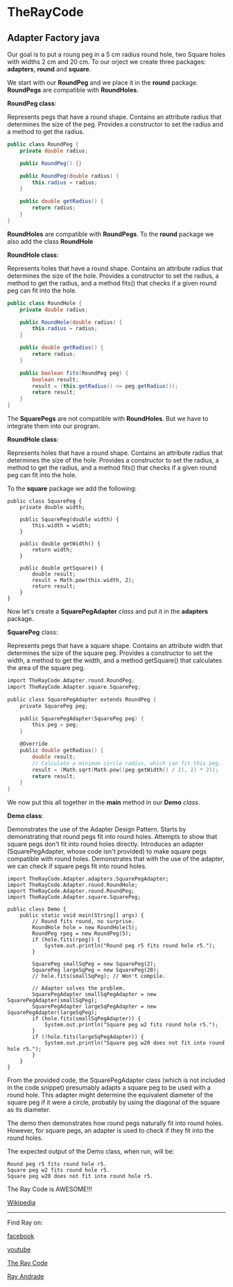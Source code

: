 # TheRayCode
## Adapter Factory java

Our goal is to put a roung peg in a 5 cm radius round hole, two Square holes with widths 2 cm and 20 cm.
To our orject we create three packages: **adapters**, **round** and **square**.

We start with our **RoundPeg** and we place it in the **round** package.
**RoundPegs** are compatible with **RoundHoles**.

**RoundPeg class**:

Represents pegs that have a round shape.
Contains an attribute radius that determines the size of the peg.
Provides a constructor to set the radius and a method to get the radius.
```java
public class RoundPeg {
    private double radius;

    public RoundPeg() {}

    public RoundPeg(double radius) {
        this.radius = radius;
    }

    public double getRadius() {
        return radius;
    }
}
```
**RoundHoles** are compatible with **RoundPegs**.
To the **round** package we also add the class **RoundHole**

**RoundHole class**:

Represents holes that have a round shape.
Contains an attribute radius that determines the size of the hole.
Provides a constructor to set the radius, a method to get the radius, and a method fits() that checks if a given round peg can fit into the hole.

```java
public class RoundHole {
    private double radius;

    public RoundHole(double radius) {
        this.radius = radius;
    }

    public double getRadius() {
        return radius;
    }

    public boolean fits(RoundPeg peg) {
        boolean result;
        result = (this.getRadius() >= peg.getRadius());
        return result;
    }
}
```


The **SquarePegs** are not compatible with **RoundHoles**. 
But we have to integrate them into our program.

**RoundHole class**:

Represents holes that have a round shape.
Contains an attribute radius that determines the size of the hole.
Provides a constructor to set the radius, a method to get the radius, and a method fits() that checks if a given round peg can fit into the hole.

To the **square** package we add the following:
```
public class SquarePeg {
    private double width;

    public SquarePeg(double width) {
        this.width = width;
    }

    public double getWidth() {
        return width;
    }

    public double getSquare() {
        double result;
        result = Math.pow(this.width, 2);
        return result;
    }
}
```

Now let's create a **SquarePegAdapter** *class* and put it in the **adapters** package.

**SquarePeg** class:

Represents pegs that have a square shape.
Contains an attribute width that determines the size of the square peg.
Provides a constructor to set the width, a method to get the width, and a method getSquare() that calculates the area of the square peg.

```c
import TheRayCode.Adapter.round.RoundPeg;
import TheRayCode.Adapter.square.SquarePeg;

public class SquarePegAdapter extends RoundPeg {
    private SquarePeg peg;

    public SquarePegAdapter(SquarePeg peg) {
        this.peg = peg;
    }

    @Override
    public double getRadius() {
        double result;
        // Calculate a minimum circle radius, which can fit this peg.
        result = (Math.sqrt(Math.pow((peg.getWidth() / 2), 2) * 2));
        return result;
    }
}
```
We now put this all together in the **main** method in our **Demo** *class*.

**Demo class**:

Demonstrates the use of the Adapter Design Pattern.
Starts by demonstrating that round pegs fit into round holes.
Attempts to show that square pegs don't fit into round holes directly.
Introduces an adapter (SquarePegAdapter, whose code isn't provided) to make square pegs compatible with round holes.
Demonstrates that with the use of the adapter, we can check if square pegs fit into round holes.

```
import TheRayCode.Adapter.adapters.SquarePegAdapter;
import TheRayCode.Adapter.round.RoundHole;
import TheRayCode.Adapter.round.RoundPeg;
import TheRayCode.Adapter.square.SquarePeg;

public class Demo {
    public static void main(String[] args) {
        // Round fits round, no surprise.
        RoundHole hole = new RoundHole(5);
        RoundPeg rpeg = new RoundPeg(5);
        if (hole.fits(rpeg)) {
            System.out.println("Round peg r5 fits round hole r5.");
        }

        SquarePeg smallSqPeg = new SquarePeg(2);
        SquarePeg largeSqPeg = new SquarePeg(20);
        // hole.fits(smallSqPeg); // Won't compile.

        // Adapter solves the problem.
        SquarePegAdapter smallSqPegAdapter = new SquarePegAdapter(smallSqPeg);
        SquarePegAdapter largeSqPegAdapter = new SquarePegAdapter(largeSqPeg);
        if (hole.fits(smallSqPegAdapter)) {
            System.out.println("Square peg w2 fits round hole r5.");
        }
        if (!hole.fits(largeSqPegAdapter)) {
            System.out.println("Square peg w20 does not fit into round hole r5.");
        }
    }
}
```
From the provided code, the SquarePegAdapter class (which is not included in the code snippet) presumably adapts a square peg to be used with a round hole. This adapter might determine the equivalent diameter of the square peg if it were a circle, probably by using the diagonal of the square as its diameter.

The demo then demonstrates how round pegs naturally fit into round holes. However, for square pegs, an adapter is used to check if they fit into the round holes.

The expected output of the Demo class, when run, will be:

```run
Round peg r5 fits round hole r5.
Square peg w2 fits round hole r5.
Square peg w20 does not fit into round hole r5.
```
The Ray Code is AWESOME!!!

[Wikipedia](https://en.wikipedia.org/wiki/Adapter_pattern)

----------------------------------------------------------------------------------------------------

Find Ray on:

[facebook](https://www.facebook.com/TheRayCode/)

[youtube](https://www.youtube.com/TheRayCode/)

[The Ray Code](https://www.TheRayCode.com)

[Ray Andrade](https://www.TheRayCode.org)
